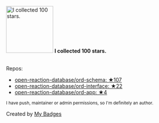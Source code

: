 <img src="https://my-badges.github.io/my-badges/stars-100.png" alt="I collected 100 stars." title="I collected 100 stars." width="128">
<strong>I collected 100 stars.</strong>
<br><br>

Repos:

* <a href="https://github.com/open-reaction-database/ord-schema">open-reaction-database/ord-schema: ★107</a>
* <a href="https://github.com/open-reaction-database/ord-interface">open-reaction-database/ord-interface: ★22</a>
* <a href="https://github.com/open-reaction-database/ord-app">open-reaction-database/ord-app: ★4</a>

<sup>I have push, maintainer or admin permissions, so I'm definitely an author.<sup>



Created by <a href="https://github.com/my-badges/my-badges">My Badges</a>